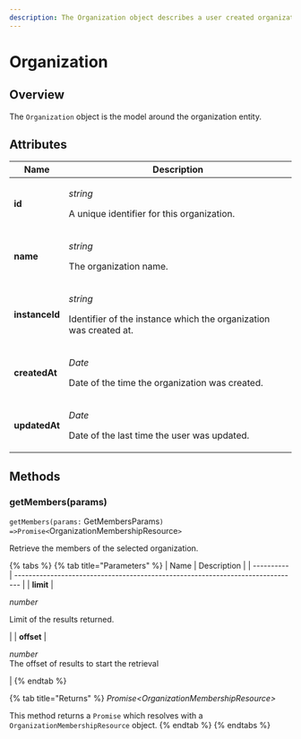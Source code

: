 ```yaml
---
description: The Organization object describes a user created organization structure.
---
```


# Organization

## Overview

The `Organization` object is the model around the organization entity.



## Attributes

| Name           | Description                                                                                    |
| -------------- | ---------------------------------------------------------------------------------------------- |
| **id**         | <p><em>string</em></p><p>A unique identifier for this organization.</p>                        |
| **name**       | <p><em>string</em></p><p>The organization name.</p>                                            |
| **instanceId** | <p><em>string</em></p><p>Identifier of the instance which the organization was created at.</p> |
| **createdAt**  | <p><em>Date</em></p><p>Date of the time the organization was created.</p>                      |
| **updatedAt**  | <p><em>Date</em></p><p>Date of the last time the user was updated.</p>                         |

## Methods

### getMembers(params)

`getMembers(params:` GetMembersParams`) =>Promise<`OrganizationMembershipResource`>`

Retrieve the members of the selected organization.

{% tabs %}
{% tab title="Parameters" %}
| Name       | Description                                                                     |
| ---------- | ------------------------------------------------------------------------------- |
| **limit**  | <p><em>number</em></p><p>Limit of the results returned.</p>                     |
| **offset** | <p><em>number</em><br><em></em>The offset of results to start the retrieval</p> |
{% endtab %}

{% tab title="Returns" %}
_Promise<_OrganizationMembershipResource_>_

This method returns a `Promise` which resolves with a `OrganizationMembershipResource` object.
{% endtab %}
{% endtabs %}

###
